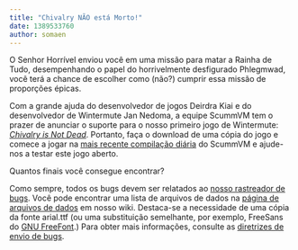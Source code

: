 ```yaml
---
title: "Chivalry NÃO está Morto!"
date: 1389533760
author: somaen
---
```


O Senhor Horrível enviou você em uma missão para matar a Rainha de Tudo, desempenhando o papel do horrivelmente desfigurado Phlegmwad, você terá a chance de escolher como (não?) cumprir essa missão de proporções épicas.

Com a grande ajuda do desenvolvedor de jogos Deirdra Kiai e do desenvolvedor de Wintermute Jan Nedoma, a equipe ScummVM tem o prazer de anunciar o suporte para o nosso primeiro jogo de Wintermute: [*Chivalry is Not Dead*](http://www.deirdrakiai.com/my-games/). Portanto, faça o download de uma cópia do jogo e comece a jogar na [mais recente compilação diária](/downloads/#daily) do ScummVM e ajude-nos a testar este jogo aberto.

Quantos finais você consegue encontrar?

Como sempre, todos os bugs devem ser relatados ao [nosso rastreador de bugs](http://bugs.scummvm.org/milestone/Wintermute/). Você pode encontrar uma lista de arquivos de dados na [página de arquivos de dados](http://wiki.scummvm.org/index.php/Datafiles#Chivalry_is_Not_Dead) em nosso wiki. Destaca-se a necessidade de uma cópia da fonte arial.ttf (ou uma substituição semelhante, por exemplo, FreeSans do [GNU FreeFont](http://www.gnu.org/software/freefont/).) Para obter mais informações, consulte as [diretrizes de envio de bugs](/faq/#question.report-bugs).
